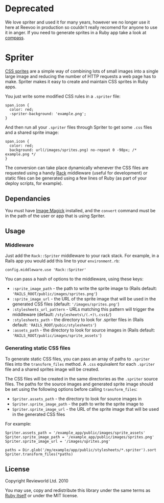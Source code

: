# Deprecated

We love spriter and used it for many years, however we no longer use it here at Reevoo in production so couldn't really recomend for anyone to use it in anger.  If you need to generate sprites in a Ruby app take a look at [compass](http://compass-style.org/help/tutorials/).

# Spriter #

[CSS sprites][1] are a simple way of combining lots of small images into a single large image and reducing the number of HTTP requests a web page has to make.  Spriter makes it easy to create and maintain CSS sprites in Ruby apps.

You just write some modified CSS rules in a `.spriter` file:

    span.icon {
      color: red;
      -spriter-background: 'example.png';
    }

And then run all your `.spriter` files through Spriter to get some `.css` files and a shared sprite image:

    span.icon {
      color: red;
      background: url(/images/sprites.png) no-repeat 0 -98px; /* example.png */
    }

The conversion can take place dynamically whenever the CSS files are requested using a handy [Rack][2] middleware (useful for development) or static files can be generated using a few lines of Ruby (as part of your deploy scripts, for example).

## Dependancies ##

You must have [Image Magick][3] installed, and the `convert` command must be in the path of the user or app that is using Spriter.

## Usage ##

### Middleware ###

Just add the `Rack::Spriter` middleware to your rack stack. For example, in a Rails app you would add this line to your `environment.rb`:

    config.middleware.use 'Rack::Spriter'

You can pass a hash of options to the middleware, using these keys:

* `:sprite_image_path` - the path to write the sprite image to (Rails default: `'RAILS_ROOT/public/images/sprites.png'`)
* `:sprite_image_url` - the URL of the sprite image that will be used in the generated CSS files (default: `'/images/sprites.png'`)
* `:stylesheets_url_pattern` - URLs matching this pattern will trigger the middleware (default: `/stylesheets\/(.+)\.css$/`)
* `:stylesheets_path` - the directory to look for .spriter files in (Rails default: `'RAILS_ROOT/pubic/stylesheets'`)
* `:assets_path` - the directory to look for source images in (Rails default: `'RAILS_ROOT/public/images/sprite_assets'`)

### Generating static CSS files ###

To generate static CSS files, you can pass an array of paths to `.spriter` files into the `transform_files` method. A `.css` equivalent for each `.spriter` file and a shared sprites image will be created.

The CSS files will be created in the same directories as the `.spriter` source files. The paths for the source images and generated sprite image should be set using the following options before calling `transform_files`:

* `Spriter.assets_path` - the directory to look for source images in
* `Spriter.sprite_image_path` - the path to write the sprite image to
* `Spriter.sprite_image_url` - the URL of the sprite image that will be used in the generated CSS files

For example:

    Spriter.assets_path = '/example_app/public/images/sprite_assets'
    Spriter.sprite_image_path = '/example_app/public/images/sprites.png'
    Spriter.sprite_image_url = '/images/sprites.png'
    
    paths = Dir.glob('/my/example/app/public/stylesheets/*.spriter').sort
    Spriter.transform_files(*paths)

## License ##

Copyright Revieworld Ltd. 2010

You may use, copy and redistribute this library under the same terms as [Ruby itself][4] or under the MIT license.

[1]: http://www.alistapart.com/articles/sprites/
[2]: http://rack.rubyforge.org/
[3]: http://www.imagemagick.org/
[4]: http://www.ruby-lang.org/en/LICENSE.txt
